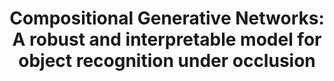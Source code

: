 ---
# Determines which paper appears first (lowest number (0) appears first)
sequence_id: 5

# Paper title
title: "Compositional Generative Networks: A robust and interpretable model for object recognition under occlusion"

# Paper authors
authors: Kortylewski, Adam*; Liu, Qing; Wang, Angtian; Sun, Yihong; Yuille, Alan

# Link to the paper's pdf (place in the `assets/pdf/papers` directory)
paper: 05.pdf

# Link to the paper's pdf (place in the `assets/pdf/papers` directory)
poster: 05.pdf
---